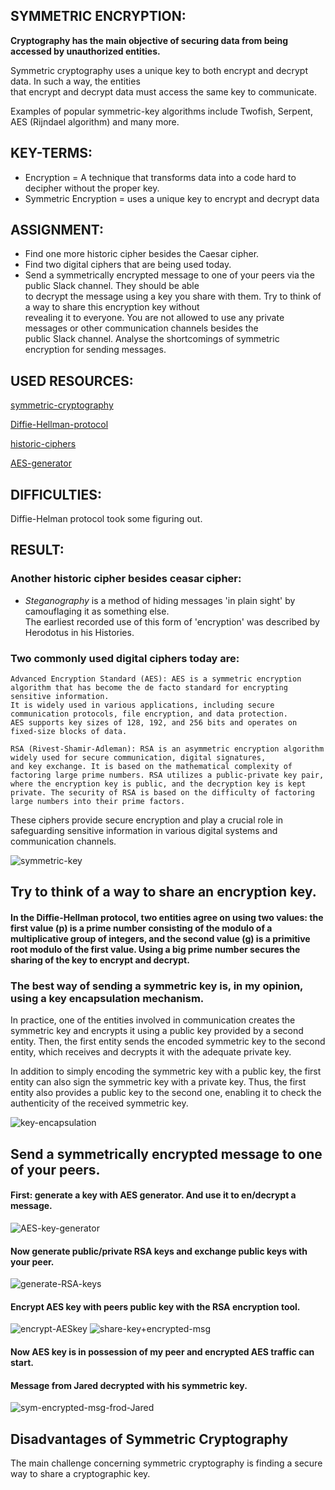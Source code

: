 ## SYMMETRIC ENCRYPTION:

**Cryptography has the main objective of securing data from being accessed by unauthorized entities.**  

Symmetric cryptography uses a unique key to both encrypt and decrypt data. In such a way, the entities  
that encrypt and decrypt data must access the same key to communicate.  

Examples of popular symmetric-key algorithms include Twofish, Serpent, AES (Rijndael algorithm) and many more.  

## KEY-TERMS:

* Encryption = A technique that transforms data into a code hard to decipher without the proper key.
* Symmetric Encryption = uses a unique key to encrypt and decrypt data

## ASSIGNMENT:

* Find one more historic cipher besides the Caesar cipher.
* Find two digital ciphers that are being used today.
* Send a symmetrically encrypted message to one of your peers via the public Slack channel. They should be able  
  to decrypt the message using a key you share with them. Try to think of a way to share this encryption key without  
  revealing it to everyone. You are not allowed to use any private messages or other communication channels besides the  
  public Slack channel. Analyse the shortcomings of symmetric encryption for sending messages.  


## USED RESOURCES:

[symmetric-cryptography](https://www.baeldung.com/cs/symmetric-cryptography)

[Diffie-Hellman-protocol](https://www.comparitech.com/blog/information-security/diffie-hellman-key-exchange/)

[historic-ciphers](https://interestingengineering.com/innovation/11-cryptographic-methods-that-marked-history-from-the-caesar-cipher-to-enigma-code-and-beyond)  

[AES-generator](https://aesencryption.net/)


## DIFFICULTIES:

Diffie-Helman protocol took some figuring out. 

## RESULT:

### Another historic cipher besides ceasar cipher:

* _Steganography_ is a method of hiding messages 'in plain sight' by camouflaging it as something else.  
  The earliest recorded use of this form of 'encryption' was described by Herodotus in his Histories.  

### Two commonly used digital ciphers today are:  

    Advanced Encryption Standard (AES): AES is a symmetric encryption algorithm that has become the de facto standard for encrypting sensitive information.  
    It is widely used in various applications, including secure communication protocols, file encryption, and data protection.  
    AES supports key sizes of 128, 192, and 256 bits and operates on fixed-size blocks of data.  

    RSA (Rivest-Shamir-Adleman): RSA is an asymmetric encryption algorithm widely used for secure communication, digital signatures,  
    and key exchange. It is based on the mathematical complexity of factoring large prime numbers. RSA utilizes a public-private key pair,  
    where the encryption key is public, and the decryption key is kept private. The security of RSA is based on the difficulty of factoring  
    large numbers into their prime factors.  

These ciphers provide secure encryption and play a crucial role in safeguarding sensitive information in various digital systems and communication channels.  

![symmetric-key](../00_includes/Security/SEC3.0_symm-key.png)

## Try to think of a way to share an encryption key.

#### In the Diffie-Hellman protocol, two entities agree on using two values: the first value (p) is a prime number consisting of the modulo of a multiplicative group of integers, and the second value (g) is a primitive root modulo of the first value. Using a big prime number secures the sharing of the key to encrypt and decrypt.   

### The best way of sending a symmetric key is, in my opinion, using a key encapsulation mechanism. 
In practice, one of the entities involved in communication creates the symmetric key and encrypts it using a public key provided by a second entity. Then, the first entity sends the encoded symmetric key to the second entity, which receives and decrypts it with the adequate private key.

In addition to simply encoding the symmetric key with a public key, the first entity can also sign the symmetric key with a private key. Thus, the first entity also provides a public key to the second one, enabling it to check the authenticity of the received symmetric key.  

![key-encapsulation](../00_includes/Security/SEC4.0.png)

## Send a symmetrically encrypted message to one of your peers.  

#### First: generate a key with AES generator. And use it to en/decrypt a message.  
![AES-key-generator](../00_includes/Security/SEC4.1.png)  

#### Now generate public/private RSA keys and exchange public keys with your peer.  
![generate-RSA-keys](../00_includes/Security\SEC5.0.png)  

#### Encrypt AES key with peers public key with the RSA encryption tool.
![encrypt-AESkey](../00_includes/Security/SEC4.2.png)
![share-key+encrypted-msg](../00_includes/Security/SEC4.3.png)

#### Now AES key is in possession of my peer and encrypted AES traffic can start.

#### Message from Jared decrypted with his symmetric key.
![sym-encrypted-msg-frod-Jared](../00_includes/Security/SEC4.4.png)

## Disadvantages of Symmetric Cryptography    
The main challenge concerning symmetric cryptography is finding a secure way to share a cryptographic key.

